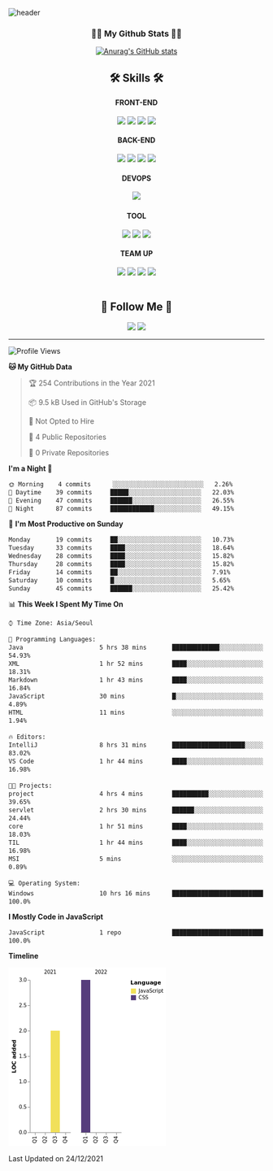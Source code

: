 ![header](https://capsule-render.vercel.app/api?type=waving&height=200&section=header&text=Hi!%20I'm%20Jihyun!&fontAlign=70&fontAlignY=40&fontSize=70&fontColor=ffffff&&color=gradient)

<h3 align="center">👩‍💻 My Github Stats 👩‍💻</h3>
<div align="center">

[![Anurag's GitHub stats](https://github-readme-stats.vercel.app/api?username=Jihyun&hide_title=true&show_icons=true&include_all_commits=true&disable_animations=true&theme=radical)](https://github.com/anuraghazra/github-readme-stats)
</div>

<h2 align="center">🛠 Skills 🛠</h2>

<div align="center">
    
  <div>
    <h4>FRONT-END</h4>
    <img src="https://img.shields.io/badge/HTML5-E34F26?style=flat-square&logo=HTML5&logoColor=white"/>
    <img src="https://img.shields.io/badge/CSS3-1572B6?style=flat-square&logo=CSS3&logoColor=white"/>
    <img src="https://img.shields.io/badge/JavaScript-F7DF1E?style=flat-square&logo=JavaScript&logoColor=white"/>
    <img src="https://img.shields.io/badge/Bootstrap-7952B3?style=flat-square&logo=Bootstrap&logoColor=white"/>
  </div>
     
  <div>
    <h4>BACK-END</h4>
    <img src="https://img.shields.io/badge/Java-007396?style=flat-square&logo=Java&logoColor=white"/>
    <img src="https://img.shields.io/badge/Spring-6DB33F?style=flat-square&logo=Spring&logoColor=white"/>
    <img src="https://img.shields.io/badge/Maven-C71A36?style=flat-square&logo=ApacheMaven&logoColor=white"/>
    <img src="https://img.shields.io/badge/Gradle-02303A?style=flat-square&logo=Gradle&logoColor=white"/>
  </div>
  
  <div>
    <h4>DEVOPS</h4>
    <img src="https://img.shields.io/badge/Oracle-F80000?style=flat-square&logo=Oracle&logoColor=white"/>
  </div>
  
  <div>
    <h4>TOOL</h4>
    <img src="https://img.shields.io/badge/IntelliJ IDEA-000000?style=flat-square&logo=IntelliJ+IDEA&logoColor=white"/>
    <img src="https://img.shields.io/badge/Visual Studio Code-007ACC?style=flat-square&logo=VisualStudioCode&logoColor=white"/>
    <img src="https://img.shields.io/badge/Postman-FF6C37?style=flat-square&logo=Postman&logoColor=white"/>
  </div>
  
  
  <div>
    <h4>TEAM UP</h4>
    <img src="https://img.shields.io/badge/Git-F05032?style=flat-square&logo=Git&logoColor=white"/>
    <img src="https://img.shields.io/badge/GitHub-181717?style=flat-square&logo=GitHub&logoColor=white"/>
    <img src="https://img.shields.io/badge/Slack-4A154B?style=flat-square&logo=Slack&logoColor=white"/>
    <img src="https://img.shields.io/badge/Notion-000000?style=flat-square&logo=Notion&logoColor=white"/>
  </div>
    
</div>
<br>
<h2 align="center">🍒 Follow Me 🍒</h2>

<p align="center">
  <a href="mailto:harna26@gmail.com"><img src="https://img.shields.io/badge/Gmail-d14836?style=flat-square&logo=Gmail&logoColor=white&link=harna26@gmail.com"/></a>
  <a href="https://www.linkedin.com/in/JihyunHarnaLee/"><img src="https://img.shields.io/badge/LinkedIn-0077B5?style=flat-square&logo=linkedin&logoColor=white&link=https://www.linkedin.com/in/JihyunHarnaLee/"/></a>

</p>

---

<!--START_SECTION:waka-->
![Profile Views](http://img.shields.io/badge/Profile%20Views-3-blue)

**🐱 My GitHub Data** 

> 🏆 254 Contributions in the Year 2021
 > 
> 📦 9.5 kB Used in GitHub's Storage 
 > 
> 🚫 Not Opted to Hire
 > 
> 📜 4 Public Repositories 
 > 
> 🔑 0 Private Repositories  
 > 
**I'm a Night 🦉** 

```text
🌞 Morning    4 commits      ░░░░░░░░░░░░░░░░░░░░░░░░░   2.26% 
🌆 Daytime    39 commits     █████░░░░░░░░░░░░░░░░░░░░   22.03% 
🌃 Evening    47 commits     ██████░░░░░░░░░░░░░░░░░░░   26.55% 
🌙 Night      87 commits     ████████████░░░░░░░░░░░░░   49.15%

```
📅 **I'm Most Productive on Sunday** 

```text
Monday       19 commits     ██░░░░░░░░░░░░░░░░░░░░░░░   10.73% 
Tuesday      33 commits     ████░░░░░░░░░░░░░░░░░░░░░   18.64% 
Wednesday    28 commits     ████░░░░░░░░░░░░░░░░░░░░░   15.82% 
Thursday     28 commits     ████░░░░░░░░░░░░░░░░░░░░░   15.82% 
Friday       14 commits     ██░░░░░░░░░░░░░░░░░░░░░░░   7.91% 
Saturday     10 commits     █░░░░░░░░░░░░░░░░░░░░░░░░   5.65% 
Sunday       45 commits     ██████░░░░░░░░░░░░░░░░░░░   25.42%

```


📊 **This Week I Spent My Time On** 

```text
⌚︎ Time Zone: Asia/Seoul

💬 Programming Languages: 
Java                     5 hrs 38 mins       █████████████░░░░░░░░░░░░   54.93% 
XML                      1 hr 52 mins        ████░░░░░░░░░░░░░░░░░░░░░   18.31% 
Markdown                 1 hr 43 mins        ████░░░░░░░░░░░░░░░░░░░░░   16.84% 
JavaScript               30 mins             █░░░░░░░░░░░░░░░░░░░░░░░░   4.89% 
HTML                     11 mins             ░░░░░░░░░░░░░░░░░░░░░░░░░   1.94%

🔥 Editors: 
IntelliJ                 8 hrs 31 mins       ████████████████████░░░░░   83.02% 
VS Code                  1 hr 44 mins        ████░░░░░░░░░░░░░░░░░░░░░   16.98%

🐱‍💻 Projects: 
project                  4 hrs 4 mins        ██████████░░░░░░░░░░░░░░░   39.65% 
servlet                  2 hrs 30 mins       ██████░░░░░░░░░░░░░░░░░░░   24.44% 
core                     1 hr 51 mins        ████░░░░░░░░░░░░░░░░░░░░░   18.03% 
TIL                      1 hr 44 mins        ████░░░░░░░░░░░░░░░░░░░░░   16.98% 
MSI                      5 mins              ░░░░░░░░░░░░░░░░░░░░░░░░░   0.89%

💻 Operating System: 
Windows                  10 hrs 16 mins      █████████████████████████   100.0%

```

**I Mostly Code in JavaScript** 

```text
JavaScript               1 repo              █████████████████████████   100.0%

```


**Timeline**

![Chart not found](https://raw.githubusercontent.com/harna26/harna26/main/charts/bar_graph.png) 


 Last Updated on 24/12/2021
<!--END_SECTION:waka-->


